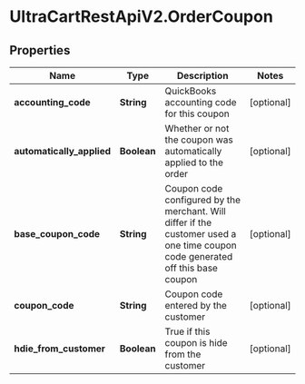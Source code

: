 # UltraCartRestApiV2.OrderCoupon

## Properties
Name | Type | Description | Notes
------------ | ------------- | ------------- | -------------
**accounting_code** | **String** | QuickBooks accounting code for this coupon | [optional] 
**automatically_applied** | **Boolean** | Whether or not the coupon was automatically applied to the order | [optional] 
**base_coupon_code** | **String** | Coupon code configured by the merchant.  Will differ if the customer used a one time coupon code generated off this base coupon | [optional] 
**coupon_code** | **String** | Coupon code entered by the customer | [optional] 
**hdie_from_customer** | **Boolean** | True if this coupon is hide from the customer | [optional] 


